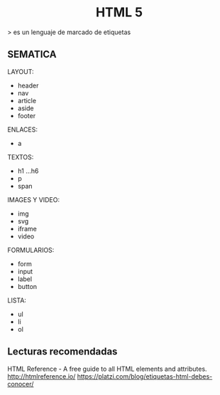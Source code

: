 <h1 align="center"> HTML 5 </h1>
> es un lenguaje de marcado de etiquetas

## SEMATICA

LAYOUT:
* header
* nav 
* article
* aside
* footer

ENLACES:
* a

TEXTOS:
* h1 ...h6
* p
* span

IMAGES Y VIDEO:
* img
* svg
* iframe
* video

FORMULARIOS:
* form
* input
* label
* button

LISTA:
* ul
* li
* ol


## Lecturas recomendadas

HTML Reference - A free guide to all HTML elements and attributes.
http://htmlreference.io/
https://platzi.com/blog/etiquetas-html-debes-conocer/  